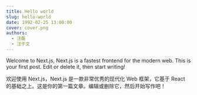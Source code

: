```yaml
---
title: Hello world
slug: hello-world
date: 1992-02-25 13:00:00
cover: cover.png
authors:
  - 汪磊
  - 汪子文
---
```


Welcome to Next.js, Next.js is a fastest frontend for the modern web. This is your first post. Edit or delete it, then start writing!

欢迎使用 Next.js，Next.js 是一款非常优秀的现代化 Web 框架，它基于 React 的基础之上。这是你的第一篇文章。编辑或删除它，然后开始写作吧！

<!-- > Photo by [Maxwell Nelson](https://unsplash.com/@maxcodes) on [Unsplash](https://unsplash.com) -->
